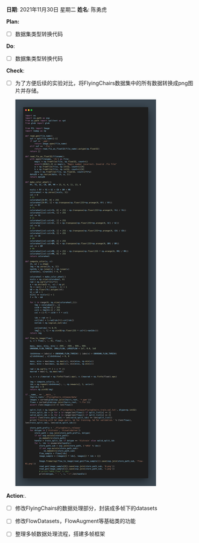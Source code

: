 **日期**: 2021年11月30日 星期二      **姓名**: 陈勇虎 

**Plan:**

- [ ] 数据集类型转换代码

**Do**:

- [ ] 数据集类型转换代码

**Check**:

- [ ] 为了方便后续的实验对比，将FlyingChairs数据集中的所有数据转换成png图片并存储。

  ![](./images/21-11-30-1.png)

**Action**:.

- [ ] 修改FlyingChairs的数据处理部分，封装成多帧下的datasets
- [ ] 修改FlowDatasets，FlowAugment等基础类的功能
- [ ] 整理多帧数据处理流程，搭建多帧框架


